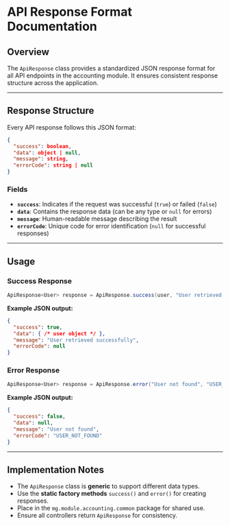 # API Response Format Documentation

## Overview

The `ApiResponse` class provides a standardized JSON response format for all API endpoints in the accounting module. It ensures consistent response structure across the application.

---

## Response Structure

Every API response follows this JSON format:

```json
{
  "success": boolean,
  "data": object | null,
  "message": string,
  "errorCode": string | null
}
````

### Fields

* **`success`**: Indicates if the request was successful (`true`) or failed (`false`)
* **`data`**: Contains the response data (can be any type or `null` for errors)
* **`message`**: Human-readable message describing the result
* **`errorCode`**: Unique code for error identification (`null` for successful responses)

---

## Usage

### Success Response

```java
ApiResponse<User> response = ApiResponse.success(user, "User retrieved successfully");
```

**Example JSON output:**

```json
{
  "success": true,
  "data": { /* user object */ },
  "message": "User retrieved successfully",
  "errorCode": null
}
```

### Error Response

```java
ApiResponse<User> response = ApiResponse.error("User not found", "USER_NOT_FOUND");
```

**Example JSON output:**

```json
{
  "success": false,
  "data": null,
  "message": "User not found",
  "errorCode": "USER_NOT_FOUND"
}
```

---

## Implementation Notes

* The `ApiResponse` class is **generic** to support different data types.
* Use the **static factory methods** `success()` and `error()` for creating responses.
* Place in the `mg.module.accounting.common` package for shared use.
* Ensure all controllers return `ApiResponse` for consistency.
